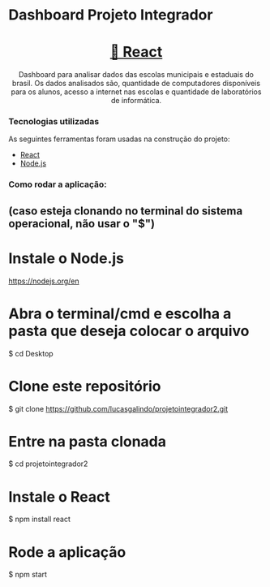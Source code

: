 # Dashboard Projeto Integrador


<h1 align="center">
  <a href="<https://pt-br.reactjs.org/>">🔗 React</a>
</h1>
<p align="center">
  Dashboard para analisar dados das escolas municipais e estaduais do brasil. Os dados analisados são, quantidade de computadores disponíveis 
  para os alunos, acesso a internet nas escolas e quantidade de laboratórios de informática.
</p>


### Tecnologias utilizadas

As seguintes ferramentas foram usadas na construção do projeto:

- [React](<https://pt-br.reactjs.org/>)
- [Node.js](<https://nodejs.org/en/>)


### Como rodar a aplicação:
## (caso esteja clonando no terminal do sistema operacional, não usar o "$")

# Instale o Node.js
<https://nodejs.org/en>

# Abra o terminal/cmd e escolha a pasta que deseja colocar o arquivo
$ cd Desktop

# Clone este repositório
$ git clone <https://github.com/lucasgalindo/projetointegrador2.git>

# Entre na pasta clonada
$ cd projetointegrador2

# Instale o React
$ npm install react

# Rode a aplicação
$ npm start


